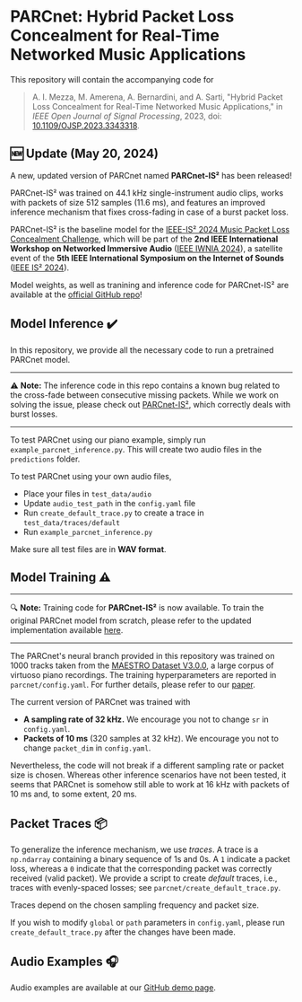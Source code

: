 # PARCnet: Hybrid Packet Loss Concealment for Real-Time Networked Music Applications

This repository will contain the accompanying code for 
> A. I. Mezza, M. Amerena, A. Bernardini, and A. Sarti, "Hybrid Packet Loss Concealment for Real-Time Networked Music Applications," in *IEEE Open Journal of Signal Processing*, 2023, doi: [10.1109/OJSP.2023.3343318](https://doi.org/10.1109/OJSP.2023.3343318).

## 🆕 Update (May 20, 2024) 
A new, updated version of PARCnet named **PARCnet-IS²** has been released! 

PARCnet-IS² was trained on 44.1 kHz single-instrument audio clips, works with packets of size 512 samples (11.6 ms), and features an improved inference mechanism that fixes cross-fading in case of a burst packet loss. 

PARCnet-IS² is the baseline model for the [IEEE-IS² 2024 Music Packet Loss Concealment Challenge](https://internetofsounds.net/ieee-is%C2%B2-2024-music-packet-loss-concealment-challenge/), which will be part of the **2nd IEEE International Workshop on Networked Immersive Audio** ([IEEE IWNIA 2024](https://internetofsounds.net/2nd-international-workshop-on-networked-immersive-audio/)), a satellite event of the **5th IEEE International Symposium on the Internet of Sounds** ([IEEE IS² 2024](https://internetofsounds.net/is2_2024/)).
 

Model weights, as well as tranining and inference code for PARCnet-IS² are available at the [official GitHub repo](https://github.com/polimi-ispl/2024-music-plc-challenge)! 

## Model Inference ✔️
In this repository, we provide all the necessary code to run a pretrained PARCnet model. 

----------------------

⚠️ **Note:** The inference code in this repo contains a known bug related to the cross-fade between consecutive missing packets. While we work on solving the issue, please check out [PARCnet-IS²](https://github.com/polimi-ispl/2024-music-plc-challenge), which correctly deals with burst losses.

----------------------

To test PARCnet using our piano example, simply run `example_parcnet_inference.py`. This will create two audio files in the `predictions` folder.

To test PARCnet using your own audio files, 
- Place your files in `test_data/audio`
- Update `audio_test_path` in the `config.yaml` file
- Run `create_default_trace.py` to create a trace in `test_data/traces/default`
- Run `example_parcnet_inference.py`

Make sure all test files are in __WAV format__.

## Model Training :warning:

----------------------

🔍 **Note:** Training code for **PARCnet-IS²** is now available. To train the original PARCnet model from scratch, please refer to the updated implementation available [here](https://github.com/polimi-ispl/2024-music-plc-challenge).

----------------------

The PARCnet's neural branch provided in this repository was trained on 1000 tracks taken from the [MAESTRO Dataset V3.0.0](https://magenta.tensorflow.org/datasets/maestro), a large corpus of virtuoso piano recordings. The training hyperparameters are reported in `parcnet/config.yaml`. For further details, please refer to our [paper](https://doi.org/10.1109/OJSP.2023.3343318).

The current version of PARCnet was trained with
- __A sampling rate of 32 kHz.__ We encourage you not to change `sr` in `config.yaml`. 
- __Packets of 10 ms__ (320 samples at 32 kHz). We encourage you not to change `packet_dim` in `config.yaml`. 

Nevertheless, the code will not break if a different sampling rate or packet size is chosen. Whereas other inference scenarios have not been tested, it seems that PARCnet is somehow still able to work at 16 kHz with packets of 10 ms and, to some extent, 20 ms.

## Packet Traces 📦
To generalize the inference mechanism, we use *traces*. A trace is a `np.ndarray` containing a binary sequence of 1s and 0s. A `1` indicate a packet loss, whereas a `0` indicate that the corresponding packet was correctly received (valid packet). We provide a script to create *default* traces, i.e., traces with evenly-spaced losses; see `parcnet/create_default_trace.py`.

Traces depend on the chosen sampling frequency and packet size.

If you wish to modify `global` or `path` parameters in `config.yaml`, please run `create_default_trace.py` after the changes have been made.

## Audio Examples 🎧
Audio examples are available at our [GitHub demo page](https://polimi-ispl.github.io/PARCnet/).

